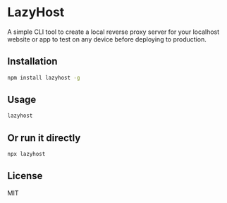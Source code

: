 # LazyHost

A simple CLI tool to create a local reverse proxy server for your localhost website or app to test on any device before deploying to production.

## Installation

```bash
npm install lazyhost -g
```

## Usage

```bash
lazyhost
```

## Or run it directly

```bash
npx lazyhost
```

## License

MIT
